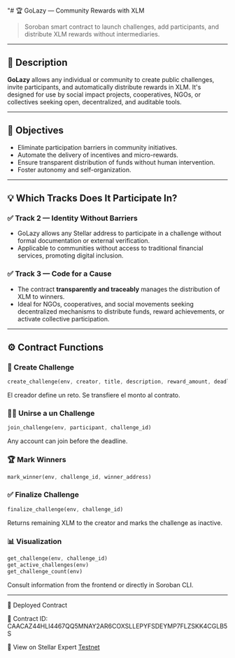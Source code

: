 "# 🏆 GoLazy — Community Rewards with XLM

> Soroban smart contract to launch challenges, add participants, and distribute XLM rewards without intermediaries.

---

## 📍 Description

**GoLazy** allows any individual or community to create public challenges, invite participants, and automatically distribute rewards in XLM. It's designed for use by social impact projects, cooperatives, NGOs, or collectives seeking open, decentralized, and auditable tools.

---

## 🎯 Objectives

- Eliminate participation barriers in community initiatives.
- Automate the delivery of incentives and micro-rewards.
- Ensure transparent distribution of funds without human intervention.
- Foster autonomy and self-organization.

---

## 💡 Which Tracks Does It Participate In?

### ✅ Track 2 — Identity Without Barriers

- GoLazy allows any Stellar address to participate in a challenge without formal documentation or external verification.
- Applicable to communities without access to traditional financial services, promoting digital inclusion.

### ✅ Track 3 — Code for a Cause

- The contract **transparently and traceably** manages the distribution of XLM to winners.
- Ideal for NGOs, cooperatives, and social movements seeking decentralized mechanisms to distribute funds, reward achievements, or activate collective participation.

---

## ⚙️ Contract Functions

### 🚀 Create Challenge

```rust
create_challenge(env, creator, title, description, reward_amount, deadline)
```

El creador define un reto. Se transfiere el monto al contrato.

### 🙋‍♀️ Unirse a un Challenge

```rust
join_challenge(env, participant, challenge_id)
```

Any account can join before the deadline.

### 🏆 Mark Winners

```rust
mark_winner(env, challenge_id, winner_address)
```

### ✅ Finalize Challenge

```rust
finalize_challenge(env, challenge_id)
```

Returns remaining XLM to the creator and marks the challenge as inactive.

### 📊 Visualization

```rust
get_challenge(env, challenge_id)
get_active_challenges(env)
get_challenge_count(env)
```

Consult information from the frontend or directly in Soroban CLI.

---

📡 Deployed Contract

🪪 Contract ID: CAACAZ44HLI4467QQ5MNAY2AR6COXSLLEPYFSDEYMP7FLZSKK4CGLB5S

🔗 View on Stellar Expert [Testnet](https://stellar.expert/explorer/testnet/contract/CAACAZ44HLI4467QQ5MNAY2AR6COXSLLEPYFSDEYMP7FLZSKK4CGLB5S)



